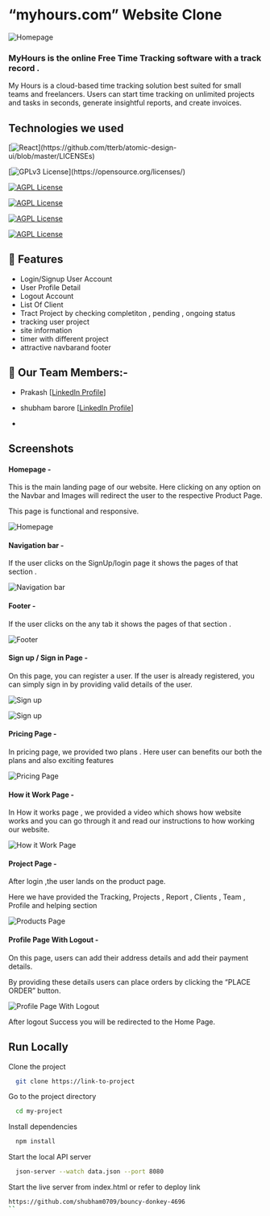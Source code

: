 # “myhours.com” Website Clone


![Homepage ](https://miro.medium.com/max/1400/1*PchcMs__zlMEZHLycGMwsA.png)
### MyHours is the online Free Time Tracking software with a track record .

My Hours is a cloud-based time tracking solution best suited for small teams and freelancers. Users can start time tracking on unlimited projects and tasks in seconds, generate insightful reports, and create invoices.



## Technologies we used
[![React](https://img.shields.io/badge/React_(17.0.2)-20232A?style=for-the-badge&logo=react&logoColor=61DAFB)](https://github.com/tterb/atomic-design-ui/blob/master/LICENSEs)

[![GPLv3 License](https://img.shields.io/badge/Redux_(4.1.2)-593D88?style=for-the-badge&logo=redux&logoColor=white)](https://opensource.org/licenses/)

[![AGPL License](https://img.shields.io/badge/Chakra%20UI-3bc7bd?style=for-the-badge&logo=chakraui&logoColor=white)](http://www.gnu.org/licenses/agpl-3.0)

[![AGPL License](https://img.shields.io/badge/Rest_API-02303A?style=for-the-badge&logo=react-router&logoColor=white)](http://www.gnu.org/licenses/agpl-3.0)

[![AGPL License](https://img.shields.io/badge/nodejs?style=for-the-badge&logo=nodejs&logoColor=white)](http://www.gnu.org/licenses/agpl-3.0)

[![AGPL License](https://img.shields.io/badge/CSS3-1572B6?style=for-the-badge&logo=css3&logoColor=white)](http://www.gnu.org/licenses/agpl-3.0)

## 🚀 Features
- Login/Signup User Account
- User Profile Detail
- Logout Account
- List Of Client
- Tract Project by checking completiton , pending , ongoing status 
- tracking user project 
- site information
- timer with different project
- attractive navbarand footer

## 🚀 Our Team Members:-


- Prakash [[LinkedIn Profile](https://www.linkedin.com/in/prakash-gupta-pg/)]

- shubham barore [[LinkedIn Profile](https://www.linkedin.com/in/shubham-barore-572738159)]
- 


## Screenshots

#### Homepage -

This is the main landing page of our website. Here clicking on any option on the Navbar and Images will redirect the user to the respective Product Page.

This page is functional and responsive.

![Homepage ](https://miro.medium.com/max/1400/1*PchcMs__zlMEZHLycGMwsA.png)

#### Navigation bar -

If the user clicks on the SignUp/login page it shows the pages of that section .

![Navigation bar](https://miro.medium.com/max/1400/1*PchcMs__zlMEZHLycGMwsA.png)

#### Footer -

If the user clicks on the any tab it shows the pages of that section .

![Footer](https://miro.medium.com/max/1400/1*B0rDayki8VqvyNzooTtFxg.png)


#### Sign up / Sign in Page -

On this page, you can register a user. If the user is already registered, you can simply sign in by providing valid details of the user.

![Sign up](https://miro.medium.com/max/1400/1*LADiZ93oUELacG3UkUvYuQ.png)


![Sign up](https://miro.medium.com/max/1400/1*yIu3V5RX5FqrExi25eT-KQ.png)

#### Pricing Page -

In pricing page, we provided two plans . Here user can benefits our both the plans and also exciting features

![Pricing Page](https://miro.medium.com/max/1400/1*iX2o50KjmJoThqKlceHYCg.png)

#### How it Work Page -

In How it works page , we provided a video which shows how website works and you can go through it and read our instructions to how working our website.

![How it Work Page](https://miro.medium.com/max/1400/1*iX2o50KjmJoThqKlceHYCg.png)


#### Project Page -

After login ,the user lands on the product page.

Here we have provided the Tracking, Projects , Report , Clients , Team , Profile and helping section

![Products Page](https://miro.medium.com/max/1400/1*bxjAFLMIY7dnd_3xSFIJ-Q.png)


#### Profile Page With Logout -

On this page, users can add their address details and add their payment details.

By providing these details users can place orders by clicking the “PLACE ORDER” button.

![Profile Page With Logout](https://cdn-images-1.medium.com/max/720/1*m1DXB1dft_IgjBkWILQMYw.png)

After logout Success you will be redirected to the Home Page.




## Run Locally

Clone the project

```bash
  git clone https://link-to-project
```

Go to the project directory

```bash
  cd my-project
```

Install dependencies

```bash
  npm install
```

Start the local API server

```bash
  json-server --watch data.json --port 8080
```

Start the live server from index.html or refer to deploy link

```bash
https://github.com/shubham0709/bouncy-donkey-4696
``
